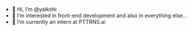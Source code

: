 - 👋 Hi, I’m @yaikohi
- 👀 I’m interested in front-end development and also in everything else... 
- 🌱 I’m currently an intern at PTTRNS.ai
